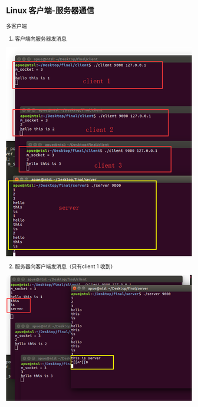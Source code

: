 ## Linux 客户端-服务器通信

多客户端

1. 客户端向服务器发消息

![clientstoserver](picture/clientstoserver.png)

2. 服务器向客户端发消息（只有client 1 收到）

![servertoclients](picture/servertoclients.png)

